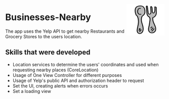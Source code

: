 <img src="https://github.com/elina-mns/Businesses-Nearby/blob/main/Businesses%20Nearby/Assets.xcassets/AppIcon.appiconset/120.png"
width=120, height=100
align="right"/>
# Businesses-Nearby

The app uses the Yelp API to get nearby Restaurants and Grocery Stores to the users location.


## Skills that were developed

* Location services to determine the users' coordinates and used when requesting nearby places (CoreLocation)
* Usage of One View Controller for different purposes
* Usage of Yelp's public API and authorization header to request
* Set the UI, creating alerts when errors occurs
* Set a loading view 
